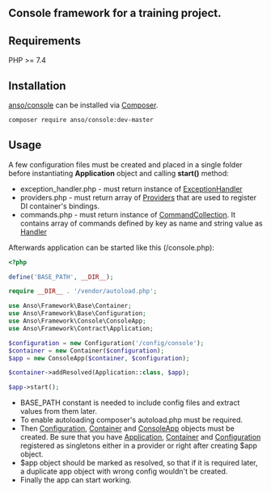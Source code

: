 ## Console framework for a training project.

## Requirements

PHP >= 7.4

## Installation

[anso/console](https://github.com/VioletTrain/console) can be installed via [Composer](https://getcomposer.org).

```bash
composer require anso/console:dev-master
```

## Usage

A few configuration files must be created and placed in a single folder before instantiating __Application__ object 
and calling __start()__ method:

- exception_handler.php - must return instance of
[ExceptionHandler](https://github.com/VioletTrain/contract/blob/master/src/ExceptionHandler.php)
- providers.php - must return array of
[Providers](https://github.com/VioletTrain/contract/blob/master/src/Provider.php)
that are used to register DI container's bindings.
- commands.php - must return instance of 
[CommandCollection](https://github.com/VioletTrain/console/blob/master/src/CommandCollection.php).
It contains array of commands defined by key as name and string value as 
[Handler](https://github.com/VioletTrain/console/blob/master/src/Contract/CommandHandler.php)

Afterwards application can be started like this (/console.php):

```php
<?php

define('BASE_PATH', __DIR__);

require __DIR__ . '/vendor/autoload.php';

use Anso\Framework\Base\Container;
use Anso\Framework\Base\Configuration;
use Anso\Framework\Console\ConsoleApp;
use Anso\Framework\Contract\Application;

$configuration = new Configuration('/config/console');
$container = new Container($configuration);
$app = new ConsoleApp($container, $configuration);

$container->addResolved(Application::class, $app);

$app->start();
```

- BASE_PATH constant is needed to include config files and extract values from them later.
- To enable autoloading composer's autoload.php must be required.
- Then 
[Configuration](https://github.com/VioletTrain/base/blob/master/src/Configuration.php), 
[Container](https://github.com/VioletTrain/base/blob/master/src/Container.php) 
and 
[ConsoleApp](https://github.com/VioletTrain/console/blob/master/src/ConsoleApp.php)
objects must be created. Be sure that you have 
[Application](https://github.com/VioletTrain/contract/blob/master/src/Application.php), 
[Container](https://github.com/VioletTrain/contract/blob/master/src/Container.php)
and 
[Configuration](https://github.com/VioletTrain/base/blob/master/src/Configuration.php)
registered as singletons either in a provider or right after creating $app object.
- $app object should be marked as resolved, so that if it is required later, a duplicate app object with wrong config wouldn't be created.
- Finally the app can start working.
